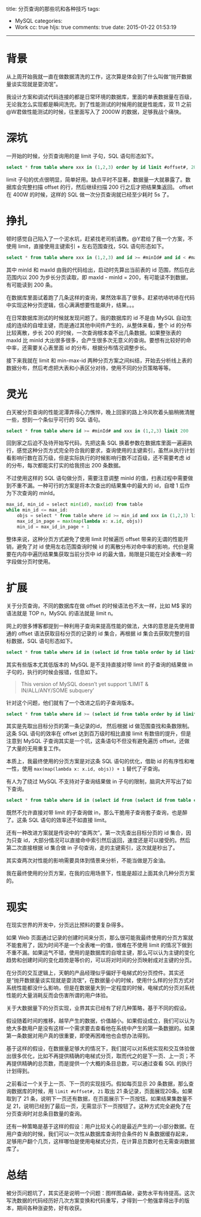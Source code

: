 title: 分页查询的那些坑和各种技巧
tags:
  - MySQL
categories:
  - Work
cc: true
hljs: true
comments: true
date: 2015-01-22 01:53:19
---

# 背景

从上周开始我就一直在做数据清洗的工作，这次算是体会到了什么叫做“抛开数据量谈实现就是耍流氓”。

我设计方案和调试代码连接的都是日常环境的数据库，里面的单表数据量在百级，无论我怎么实现都是瞬间洗完。到了性能测试的时候用的就是性能库，双 11 之前@W君做性能测试的时候，往里面写入了 2000W 的数据，足够我战个痛快。

# 深坑

一开始的时候，分页查询用的是 limit 子句，SQL 语句形态如下。

<!-- more -->

```sql
select * from table where xxx in (1,2,3) order by id limit #offset#, 200
```

limit 子句的优点很明显，简单好用。缺点平时不显著，数据量一大就暴露了。数据库会完整扫描 offset 的行，然后继续扫描 200 行之后才把结果集返回。 offset 在 400W 的时候，这样的 SQL 做一次分页查询就已经至少耗时 5s 了。

# 挣扎

顿时感觉自己陷入了一个泥水坑，赶紧找老司机请教。@Y君给了我一个方案，不使用 limit，直接使用主键索引 + 左右范围查找，SQL 语句形态如下。

```sql
select * from table where xxx in (1,2,3) and id >= #minId# and id < #maxId#
```

其中 minId 和 maxId 由我的代码给出，启动时先算出当前表的 id 范围，然后在此范围内以 200 为步长分页读取，即 maxId - minId = 200，有可能读不到数据，有可能读到 200 条。

在数据库里面试着跑了几条这样的查询，果然效率高了很多。赶紧吭哧吭哧在代码中实现这种分页逻辑，信心满满想要性能飙升，结果。。。

在日常数据库测试的时候就发现问题了。我的数据库的 id 不是由 MySQL 自动生成的连续的自增主键，而是通过其他中间件产生的，从整体来看，整个 id 的分布比较离散，步长 200 的时候，一次查询根本查不出几条数据。如果整张表的 maxId 比 minId 大出很多很多，会产生很多次无意义的查询。要想有比较好的命中率，还需要关心表里面 id 的分布，根据分布情况调整步长。

接下来我就在 limit 和 min-max-id 两种分页方案之间纠结，开始去分析线上表的数据分布，然后考虑把大表和小表区分对待，使用不同的分页策略等等。

# 灵光

白天被分页查询的性能泥潭弄得心力憔悴，晚上回家的路上冷风吹着头脑稍微清醒一些，想到一个条似乎可行的 SQL 语句。

```sql
select * from table where id >= #minId# and xxx in (1,2,3) limit 200
```

回到家之后迫不及待开始写代码，先把这条 SQL 换着参数在数据库里面一遍遍执行，感觉这种分页方式完全符合我的要求，查询使用的主键索引，虽然从执行计划看影响行数在百万级，但是实际执行的时候影响行数不过百级，还不需要考虑 id 的分布，每次都能实打实的给我捞出 200 条数据。

不过使用这样的 SQL 语句做分页，需要注意调整 minId 的值，扫表过程中需要做到不重不漏。一种可行的方案是将本次查出的结果集中的最大的 id，自增 1 后作为下次查询的 minId。

```python
max_id, min_id = select min(id), max(id) from table
while min_id <= max_id:
    objs = select * from table where id >= min_id and xxx in (1,2,3) limit 200
    max_id_in_page = max(map(lambda x: x.id, objs))
    min_id = max_id_in_page + 1
```

整体来说，这种分页方式避免了使用 limit 时候遍历 offset 带来的无谓的性能开销，避免了对 id 使用左右范围查询时候 id 的离散分布对命中率的影响，代价是需要在内存中遍历结果集获取当前分页中 id 的最大值，局限是只能在对全表唯一的字段做分页时使用。

# 扩展

关于分页查询，不同的数据库在做 offset 的时候语法也不太一样，比如 M$ 家的语法就是 TOP n，MySQL 的语法就是 limit n。

网上的很多博客都提到一种利用子查询来提高性能的做法，大体的意思是先使用普通的 offset 语法获取目标分页的记录的 id 集合，再根据 id 集合去获取完整的目标数据，SQL 语句形态如下。

```sql
select * from table where id in (select id from table order by id limit #offset#, #size#)
```

其实有些版本尤其低版本的 MySQL 是不支持直接对带 limit 的子查询的结果做 in 子句的，执行的时候会报错，信息如下。

> This version of MySQL doesn’t yet support ‘LIMIT & IN/ALL/ANY/SOME subquery’ 

针对这个问题，他们就有了一个改进之后的子查询版本。

```sql
select * from table where id >= (select id from table order by id limit #offset#, 1)
```

其实是先取出目标分页的第一条记录的id， 然后根据 id 做范围查找和条数限制。这条 SQL 语句的效率在 offset 达到百万级时相比直接 limit 有数倍的提升，但是注意到 MySQL 子查询其实是一个坑，这条语句不但没有避免遍历 offset，还做了大量的无用重复工作。

本质上，我最终使用的分页方案是对这条 SQL 语句的优化，借助 id 的有序性和唯一性，使用 `max(map(lambda x: x.id, objs)) + 1` 替代了子查询。

有人为了绕过 MySQL 不支持对子查询结果做 in 子句的限制，脑洞大开写出了如下查询。

```sql
select * from table where id in (select id from (select id from table order by id limit #offset#, #size#) as tmp)
```

既然不允许直接对带 limit 的子查询做 in，那么干脆用子查询套子查询，也是醉了。这条 SQL 语句的效率还不如直接 limit。

还有一种改进方案就是传说中的“查两次”。第一次先查出目标分页的 id 集合，因为只查 id，大部分情况可以直接命中索引然后返回，速度还是可以接受的。然后第二次直接根据 id 集合做 in 子句查询，走的主键索引，这次就是秒出了。

其实查两次对性能的影响需要具体到情景来分析，不能当做是万金油。

我在最终使用的分页方案，在我的应用场景下，性能是超过上面其余几种分页方案的。

# 现实

在现实世界的开发中，分页远比预料的要复杂得多。

如果 Web 页面通过记录的创建时间来分页，那么很可能我最终使用的分页方案就不能套用了，因为时间不是一个全表唯一的值，很难在不使用 limit 的情况下做到不重不漏。如果运气不错，使用的是数据库的自增主键，那么可以认为主键的变化趋势和创建时间的变化趋势是等价的，可以将对时间的分页映射成对主键的分页。

在分页的交互逻辑上，天朝的产品经理似乎偏好于电梯式的分页控件。其实还是“抛开数据量谈实现就是耍流氓”，在数据量小的时候，使用什么样的分页方式对系统性能都没什么影响，但是在数据量大到一定程度的时候，电梯式的分页对系统性能的大量消耗反而会伤害所谓的用户体验。

关于大数据量下的分页实现，业界其实已经有了好几种策略，基于不同的假设。

假设随着时间的推移，越早产生的数据，价值越小。如果假设成立，我们可以认为绝大多数用户是没有这样一个需求要去查看他在系统中产生的第一条数据的。如果第一条数据对用户真的很重要，即使再困难他也会想办法得到。

基于这样的假设，在数据量足够大的情况下，我们就可以对系统实现和交互体验做出很多优化，比如不再提供精确的电梯式分页，取而代之的是下一页、上一页；不再提供精确的总页数，而是提供一个大概的条目总数，可以通过查看 SQL 的执行计划得到。

之前看过一个关于上一页、下一页的实现技巧。假如每页显示 20 条数据，那么查询数据库的时候，用 `limit #offset#, 21` 取出 21 条记录，页面展现20条。如果取到了 21 条，说明下一页还有数据，在页面展示下一页按钮。如果结果集数量不足 21，说明已经到了最后一页，无需显示下一页按钮了。这种方式完全避免了在分页查询时对总条目数量的查询。

还有一种策略是基于这样的假设：用户比较关心的是最近产生的一小部分数据。在用户查询的时候，我们可以一次性从数据库查询符合条件的 N 条数据缓存起来，足够用户翻个几页，这样哪怕是使用电梯式分页，在计算总页数时也无需查询数据库了。

# 总结

被分页问题坑了，其实还是说明一个问题：图样图森破，姿势水平有待提高。这次写洗数据的代码经历好几次方案变换和代码重写，才得到一个勉强拿得出手的版本，期间各种涨姿势，好有收获。

